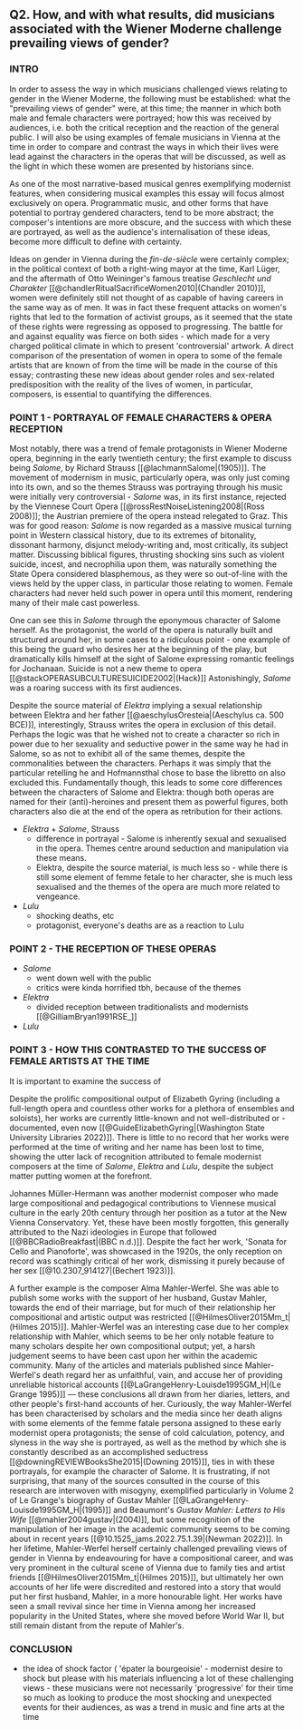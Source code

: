 ## Q2. How, and with what results, did musicians associated with the Wiener Moderne challenge prevailing views of gender?
### INTRO
In order to assess the way in which musicians challenged views relating to gender in the Wiener Moderne, the following must be established: what the "prevailing views of gender" were, at this time; the manner in which both male and female characters were portrayed; how this was received by audiences, i.e. both the critical reception and the reaction of the general public. I will also be using examples of female musicians in Vienna at the time in order to compare and contrast the ways in which their lives were lead against the characters in the operas that will be discussed, as well as the light in which these women are presented by historians since.

As one of the most narrative-based musical genres exemplifying modernist features, when considering musical examples this essay will focus almost exclusively on opera. Programmatic music, and other forms that have potential to portray gendered characters, tend to be more abstract; the composer's intentions are more obscure, and the success with which these are portrayed, as well as the audience's internalisation of these ideas, become more difficult to define with certainty.

Ideas on gender in Vienna during the *fin-de-siècle* were certainly complex; in the political context of both a right-wing mayor at the time, Karl Lüger, and the aftermath of Otto Weininger's famous treatise *Geschlecht und Charakter* [[@chandlerRitualSacrificeWomen2010|(Chandler 2010)]], women were definitely still not thought of as capable of having careers in the same way as of men. It was in fact these frequent attacks on women's rights that led to the formation of activist groups, as it seemed that the state of these rights were regressing as opposed to progressing. The battle for and against equality was fierce on both sides - which made for a very charged political climate in which to present 'controversial' artwork.
A direct comparison of the presentation of women in opera to some of the female artists that are known of from the time will be made in the course of this essay; contrasting these new ideas about gender roles and sex-related predisposition with the reality of the lives of women, in particular, composers, is essential to quantifying the differences.

### POINT 1 - PORTRAYAL OF FEMALE CHARACTERS & OPERA RECEPTION
Most notably, there was a trend of female protagonists in Wiener Moderne opera, beginning in the early twentieth century; the first example to discuss being *Salome*, by Richard Strauss [[@lachmannSalome|(1905)]]. The movement of modernism in music, particularly opera, was only just coming into its own, and so the themes Strauss was portraying through his music were initially very controversial - *Salome* was, in its first instance, rejected by the Viennese Court Opera [[@rossRestNoiseListening2008|(Ross 2008)]]; the Austrian premiere of the opera instead relegated to Graz. This was for good reason: *Salome* is now regarded as a massive musical turning point in Western classical history, due to its extremes of bitonality, dissonant harmony, disjunct melody-writing and, most critically, its subject matter. Discussing biblical figures, thrusting shocking sins such as violent suicide, incest, and necrophilia upon them, was naturally something the State Opera considered blasphemous, as they were so out-of-line with the views held by the upper class, in particular those relating to women. Female characters had never held such power in opera until this moment, rendering many of their male cast powerless.

One can see this in *Salome* through the eponymous character of Salome herself. As the protagonist, the world of the opera is naturally built and structured around her, in some cases to a ridiculous point - one example of this being the guard who desires her at the beginning of the play, but dramatically kills himself at the sight of Salome expressing romantic feelings for Jochanaan. Suicide is not a new theme to opera [[@stackOPERASUBCULTURESUICIDE2002|(Hack)]]
Astonishingly, *Salome* was a roaring success with its first audiences.

Despite the source material of *Elektra* implying a sexual relationship between Elektra and her father 
[[@aeschylusOresteia|(Aeschylus ca. 500 BCE)]], interestingly, Strauss writes the opera in exclusion of this detail. Perhaps the logic was that he wished not to create a character so rich in power due to her sexuality and seductive power in the same way he had in Salome, so as not to exhibit all of the same themes, despite the commonalities between the characters. Perhaps it was simply that the particular retelling he and Hofmannsthal chose to base the libretto on also excluded this. Fundamentally though, this leads to some core differences between the characters of Salome and Elektra: though both operas are named for their (anti)-heroines and present them as powerful figures, both characters also die at the end of the opera as retribution for their actions.

- *Elektra* + *Salome*, Strauss
	- difference in portrayal - Salome is inherently sexual and sexualised in the opera. Themes centre around seduction and manipulation via these means.
	- Elektra, despite the source material, is much less so - while there is still some element of femme fetale to her character, she is much less sexualised and the themes of the opera are much more related to vengeance.
- *Lulu*
	- shocking deaths, etc
	- protagonist, everyone's deaths are as a reaction to Lulu



### POINT 2 - THE RECEPTION OF THESE OPERAS
- *Salome* 
	- went down well with the public
	- critics were kinda horrified tbh, because of the themes 
- *Elektra*
	- divided reception between traditionalists and modernists [[@GilliamBryan1991RSE_]]
- *Lulu*

### POINT 3 - HOW THIS CONTRASTED TO THE SUCCESS OF FEMALE ARTISTS AT THE TIME

It is important to examine the success of 

Despite the prolific compositional output of Elizabeth Gyring (including a full-length opera and countless other works for a plethora of ensembles and soloists), her works are currently little-known and not well-distributed or -documented, even now [[@GuideElizabethGyring|(Washington State University Libraries 2022)]]. There is little to no record that her works were performed at the time of writing and her name has been lost to time, showing the utter lack of recognition attributed to female modernist composers at the time of *Salome*, *Elektra* and *Lulu*, despite the subject matter putting women at the forefront.

Johannes Müller-Hermann was another modernist composer who made large compositional and pedagogical contributions to Viennese musical culture in the early 20th century through her position as a tutor at the New Vienna Conservatory. Yet, these have been mostly forgotten, this generally attributed to the Nazi ideologies in Europe that followed [[@BBCRadioBreakfast|(BBC n.d.)]]. Despite the fact her work, 'Sonata for Cello and Pianoforte', was showcased in the 1920s, the only reception on record was scathingly critical of her work, dismissing it purely because of her sex [[@10.2307_914127|(Bechert 1923)]]. 

A further example is the composer Alma Mahler-Werfel. She was able to publish some works with the support of her husband, Gustav Mahler, towards the end of their marriage, but for much of their relationship her compositional and artistic output was restricted [[@HilmesOliver2015Mm_t|(Hilmes 2015)]]. Mahler-Werfel was an interesting case due to her complex relationship with Mahler, which seems to be her only notable feature to many scholars despite her own compositional output; yet, a harsh judgement seems to have been cast upon her within the academic community. Many of the articles and materials published since Mahler-Werfel's death regard her as unfaithful, vain, and accuse her of providing unreliable historical accounts [[@LaGrangeHenry-Louisde1995GM_H|(Le Grange 1995)]] — these conclusions all drawn from her diaries, letters, and other people's first-hand accounts of her.
Curiously, the way Mahler-Werfel has been characterised by scholars and the media since her death aligns with some elements of the femme fatale persona assigned to these early modernist opera protagonists; the sense of cold calculation, potency, and slyness in the way she is portrayed, as well as the method by which she is constantly described as an accomplished seductress [[@downingREVIEWBooksShe2015|(Downing 2015)]], ties in with these portrayals, for example the character of Salome. It is frustrating, if not surprising, that many of the sources consulted in the course of this research are interwoven with misogyny, exemplified particularly in Volume 2 of Le Grange's biography of Gustav Mahler [[@LaGrangeHenry-Louisde1995GM_H|(1995)]] and Beaumont's *Gustav Mahler: Letters to His Wife* [[@mahler2004gustav|(2004)]], but some recognition of the manipulation of her image in the academic community seems to be coming about in recent years [[@10.1525_jams.2022.75.1.39|(Newman 2022)]]. In her lifetime, Mahler-Werfel herself certainly challenged prevailing views of gender in Vienna by endeavouring for have a compositional career, and was very prominent in the cultural scene of Vienna due to family ties and artist friends [[@HilmesOliver2015Mm_t|(Hilmes 2015)]], but ultimately her own accounts of her life were discredited and restored into a story that would put her first husband, Mahler, in a more honourable light. Her works have seen a small revival since her time in Vienna among her increased popularity in the United States, where she moved before World War II, but still remain distant from the repute of Mahler's. 

### CONCLUSION
- the idea of shock factor ( 'épater la bourgeoisie' - modernist desire to shock but please with his materials influencing a lot of these challenging views - these musicians were not necessarily 'progressive' for their time so much as looking to produce the most shocking and unexpected events for their audiences, as was a trend in music and fine arts at the time
